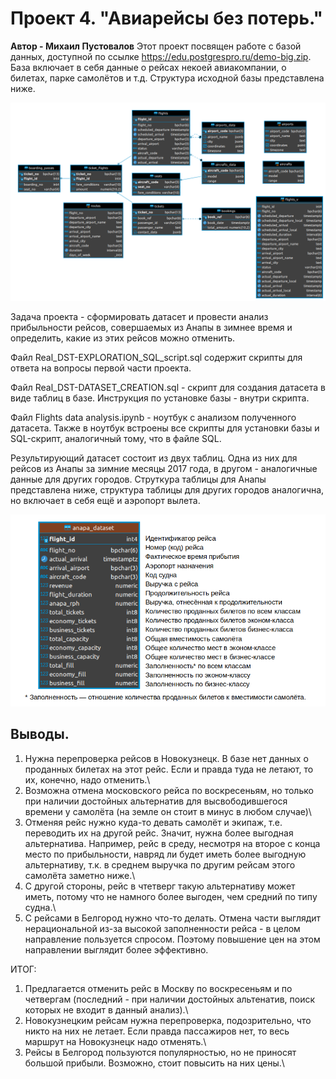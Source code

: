 # Проект 4. "Авиарейсы без потерь."
**Автор - Михаил Пустовалов**
Этот проект посвящен работе с базой данных, доступной по ссылке https://edu.postgrespro.ru/demo-big.zip. \
База включает в себя данные о рейсах некоей авиакомпании, о билетах, парке самолётов и т.д. Структура исходной базы представлена ниже.

![Структура базы](./images/base_structure.png)

Задача проекта - сформировать датасет и провести анализ прибыльности рейсов, совершаемых из Анапы в зимнее время и определить, какие из этих рейсов можно отменить.

Файл Real_DST-EXPLORATION_SQL_script.sql содержит скрипты для ответа на вопросы первой части проекта.

Файл Real_DST-DATASET_CREATION.sql - скрипт для создания датасета в виде таблиц в базе. Инструкция по установке базы - внутри скрипта.

Файл Flights data analysis.ipynb - ноутбук с анализом полученного датасета. Также в ноутбук встроены все скрипты для установки базы и SQL-скрипт, аналогичный тому, что в файле SQL.

Результирующий датасет состоит из двух таблиц. Одна из них для рейсов из Анапы за зимние месяцы 2017 года, в другом - аналогичные данные для других городов. Струткура таблицы для Анапы представлена ниже, структура таблицы для других городов аналогична, но включает в себя ещё и аэропорт вылета.


![Структура датасета](./images/anapa_results.png)


## Выводы.

1) Нужна перепроверка рейсов в Новокузнецк. В базе нет данных о проданных билетах на этот рейс. Если и правда туда не летают, то их, конечно, надо отменить.\
2) Возможна отмена московского рейса по воскресеньям, но только при наличии достойных альтернатив для высвободившегося времени у самолёта (на земле он стоит в минус в любом случае)\
3) Отменяя рейс нужно куда-то девать самолёт и экипаж, т.е. переводить их на другой рейс. Значит, нужна более выгодная альтернатива. Например, рейс в среду, несмотря на второе с конца место по прибыльности, навряд ли будет иметь более выгодную альтернативу, т.к. в среднем выручка по другим рейсам этого самолёта заметно ниже.\
4) С другой стороны, рейс в чтетверг такую альтернативу может иметь, потому что не намного более выгоден, чем средний по типу судна.\
5) С рейсами в Белгород нужно что-то делать. Отмена части выглядит нерациональной из-за высокой заполненности рейса - в целом направление пользуется спросом. Поэтому повышение цен на этом направлении выглядит более эффективно. 

ИТОГ: 
1) Предлагается отменить рейс в Москву по воскресеньям и по четвергам (последний - при наличии достойных альтенатив, поиск которых не входит в данный анализ).\
2) Новокузнецким рейсам нужна перепроверка, подозрительно, что никто на них не летает. Если правда пассажиров нет, то весь маршрут на Новокузнецк надо отменять.\
3) Рейсы в Белгород пользуются популярностью, но не приносят большой прибыли. Возможно, стоит повысить на них цены.\